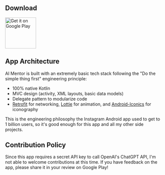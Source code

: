 ## Download

<a href="https://play.google.com/store/apps/details?id=com.taro.aimentor" target="_blank">
<img src="https://play.google.com/intl/en_us/badges/images/generic/en-play-badge.png" alt="Get it on Google Play" height="100"/></a>

## App Architecture
AI Mentor is built with an extremely basic tech stack following the "Do the simple thing first" engineering principle:
- 100% native Kotlin
- MVC design (activity, XML layouts, basic data models)
- Delegate pattern to modularize code
- [Retrofit](https://square.github.io/retrofit/) for networking, [Lottie](https://airbnb.design/lottie/) for animation, and [Android-Iconics](https://github.com/mikepenz/Android-Iconics) for iconography

This is the engineering philosophy the Instagram Android app used to get to 1 billion users, so it's good enough for this app and all my other side projects.

## Contribution Policy
Since this app requires a secret API key to call OpenAI's ChatGPT API, I'm not able to welcome contributions at this time. If you have feedback on the app, please share it in your review on Google Play!
